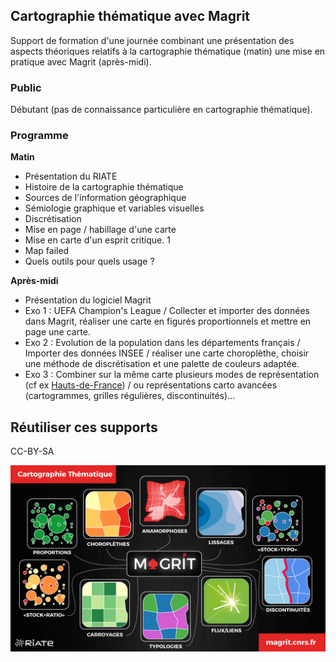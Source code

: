## Cartographie thématique avec Magrit

Support de formation d'une journée combinant une présentation des aspects théoriques relatifs à la cartographie thématique (matin) une mise en pratique avec Magrit (après-midi). 

### Public 

Débutant (pas de connaissance particulière en cartographie thématique).

### Programme

**Matin**

- Présentation du RIATE
- Histoire de la cartographie thématique
- Sources de l'information géographique
- Sémiologie graphique et variables visuelles
- Discrétisation
- Mise en page / habillage d'une carte
- Mise en carte d'un esprit critique. 1
- Map failed
- Quels outils pour quels usage ? 

**Après-midi**

- Présentation du logiciel Magrit
- Exo 1 : UEFA Champion's League / Collecter et importer des données dans Magrit, réaliser une carte en figurés proportionnels et mettre en page une carte.
- Exo 2 : Evolution de la population dans les départements français / Importer des données INSEE / réaliser une carte choroplèthe, choisir une méthode de discrétisation et une palette de couleurs adaptée. 
- Exo 3 : Combiner sur la même carte plusieurs modes de représentation (cf ex [Hauts-de-France](https://github.com/riatelab/MAGRIT-formations/blob/master/Formation_1_jour/exercices/Situation%203/Hauts_de_France_CSP.json)) / ou représentations carto avancées (cartogrammes, grilles régulières, discontinuités)...

## Réutiliser ces supports
CC-BY-SA



![](Formation_2_jours/img/img.png)   
